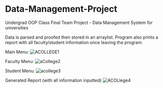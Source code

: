 # Data-Management-Project
Undergrad OOP Class Final Team Project - Data Management System for universities

Data is parsed and proofed then stored in an arraylist. Program also prints a report with all faculty/student information once leaving the program.

Main Menu:
![ACOLLEGE1](https://user-images.githubusercontent.com/75232089/150578562-659d9215-5879-4237-b0da-75114f491ff9.png)


Faculty Menu:
![aCollege2](https://user-images.githubusercontent.com/75232089/150578565-5c71838a-af00-47a3-92a9-a9099d96f0d2.png)


Student Menu:
![acollege3](https://user-images.githubusercontent.com/75232089/150578573-3a91ffdd-fa28-4235-bb1e-1ed04c9c9a39.png)


Generated Report (with all information inputted)
![ACOLlege4](https://user-images.githubusercontent.com/75232089/150578584-14ede031-bd11-419a-8b0b-a9491509f8c0.png)

